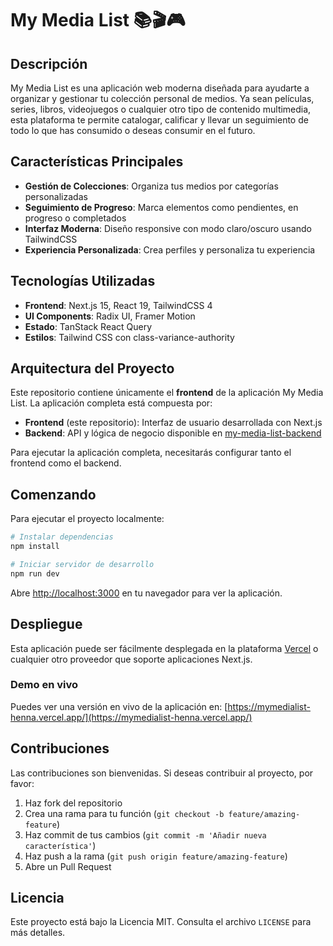 # My Media List 📚🎬🎮

## Descripción

My Media List es una aplicación web moderna diseñada para ayudarte a organizar y gestionar tu colección personal de medios. Ya sean películas, series, libros, videojuegos o cualquier otro tipo de contenido multimedia, esta plataforma te permite catalogar, calificar y llevar un seguimiento de todo lo que has consumido o deseas consumir en el futuro.

## Características Principales

- **Gestión de Colecciones**: Organiza tus medios por categorías personalizadas
- **Seguimiento de Progreso**: Marca elementos como pendientes, en progreso o completados
- **Interfaz Moderna**: Diseño responsive con modo claro/oscuro usando TailwindCSS
- **Experiencia Personalizada**: Crea perfiles y personaliza tu experiencia

## Tecnologías Utilizadas

- **Frontend**: Next.js 15, React 19, TailwindCSS 4
- **UI Components**: Radix UI, Framer Motion
- **Estado**: TanStack React Query
- **Estilos**: Tailwind CSS con class-variance-authority

## Arquitectura del Proyecto

Este repositorio contiene únicamente el **frontend** de la aplicación My Media List. La aplicación completa está compuesta por:

- **Frontend** (este repositorio): Interfaz de usuario desarrollada con Next.js
- **Backend**: API y lógica de negocio disponible en [my-media-list-backend](https://github.com/Raen98/my-media-list-backend.git)

Para ejecutar la aplicación completa, necesitarás configurar tanto el frontend como el backend.

## Comenzando

Para ejecutar el proyecto localmente:

```bash
# Instalar dependencias
npm install

# Iniciar servidor de desarrollo
npm run dev
```

Abre [http://localhost:3000](http://localhost:3000) en tu navegador para ver la aplicación.

## Despliegue

Esta aplicación puede ser fácilmente desplegada en la plataforma [Vercel](https://vercel.com) o cualquier otro proveedor que soporte aplicaciones Next.js.

### Demo en vivo

Puedes ver una versión en vivo de la aplicación en: [https://mymedialist-henna.vercel.app/](https://mymedialist-henna.vercel.app/)

## Contribuciones

Las contribuciones son bienvenidas. Si deseas contribuir al proyecto, por favor:

1. Haz fork del repositorio
2. Crea una rama para tu función (`git checkout -b feature/amazing-feature`)
3. Haz commit de tus cambios (`git commit -m 'Añadir nueva característica'`)
4. Haz push a la rama (`git push origin feature/amazing-feature`)
5. Abre un Pull Request

## Licencia

Este proyecto está bajo la Licencia MIT. Consulta el archivo `LICENSE` para más detalles.
